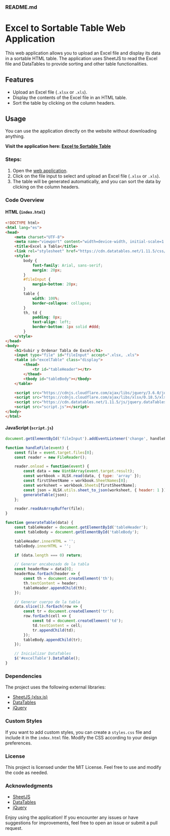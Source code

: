 ### README.md

# Excel to Sortable Table Web Application

This web application allows you to upload an Excel file and display its data in a sortable HTML table. The application uses SheetJS to read the Excel file and DataTables to provide sorting and other table functionalities.

## Features

- Upload an Excel file (`.xlsx` or `.xls`).
- Display the contents of the Excel file in an HTML table.
- Sort the table by clicking on the column headers.

## Usage

You can use the application directly on the website without downloading anything.

**Visit the application here: [Excel to Sortable Table](https://fernius07yt.github.io/excel/)**

### Steps:

1. Open the [web application](https://fernius07yt.github.io/excel/).
2. Click on the file input to select and upload an Excel file (`.xlsx` or `.xls`).
3. The table will be generated automatically, and you can sort the data by clicking on the column headers.

### Code Overview

#### HTML (`index.html`)

```html
<!DOCTYPE html>
<html lang="es">
<head>
    <meta charset="UTF-8">
    <meta name="viewport" content="width=device-width, initial-scale=1.0">
    <title>Excel a Tabla</title>
    <link rel="stylesheet" href="https://cdn.datatables.net/1.11.5/css/jquery.dataTables.min.css">
    <style>
        body {
            font-family: Arial, sans-serif;
            margin: 20px;
        }
        #fileInput {
            margin-bottom: 20px;
        }
        table {
            width: 100%;
            border-collapse: collapse;
        }
        th, td {
            padding: 8px;
            text-align: left;
            border-bottom: 1px solid #ddd;
        }
    </style>
</head>
<body>
    <h1>Subir y Ordenar Tabla de Excel</h1>
    <input type="file" id="fileInput" accept=".xlsx, .xls">
    <table id="excelTable" class="display">
        <thead>
            <tr id="tableHeader"></tr>
        </thead>
        <tbody id="tableBody"></tbody>
    </table>

    <script src="https://cdnjs.cloudflare.com/ajax/libs/jquery/3.6.0/jquery.min.js"></script>
    <script src="https://cdnjs.cloudflare.com/ajax/libs/xlsx/0.18.5/xlsx.full.min.js"></script>
    <script src="https://cdn.datatables.net/1.11.5/js/jquery.dataTables.min.js"></script>
    <script src="script.js"></script>
</body>
</html>
```

#### JavaScript (`script.js`)

```javascript
document.getElementById('fileInput').addEventListener('change', handleFile, false);

function handleFile(event) {
    const file = event.target.files[0];
    const reader = new FileReader();

    reader.onload = function(event) {
        const data = new Uint8Array(event.target.result);
        const workbook = XLSX.read(data, { type: 'array' });
        const firstSheetName = workbook.SheetNames[0];
        const worksheet = workbook.Sheets[firstSheetName];
        const json = XLSX.utils.sheet_to_json(worksheet, { header: 1 });
        generateTable(json);
    };

    reader.readAsArrayBuffer(file);
}

function generateTable(data) {
    const tableHeader = document.getElementById('tableHeader');
    const tableBody = document.getElementById('tableBody');

    tableHeader.innerHTML = '';
    tableBody.innerHTML = '';

    if (data.length === 0) return;

    // Generar encabezado de la tabla
    const headerRow = data[0];
    headerRow.forEach(header => {
        const th = document.createElement('th');
        th.textContent = header;
        tableHeader.appendChild(th);
    });

    // Generar cuerpo de la tabla
    data.slice(1).forEach(row => {
        const tr = document.createElement('tr');
        row.forEach(cell => {
            const td = document.createElement('td');
            td.textContent = cell;
            tr.appendChild(td);
        });
        tableBody.appendChild(tr);
    });

    // Inicializar DataTables
    $('#excelTable').DataTable();
}
```

### Dependencies

The project uses the following external libraries:

- [SheetJS (xlsx.js)](https://cdnjs.cloudflare.com/ajax/libs/xlsx/0.18.5/xlsx.full.min.js)
- [DataTables](https://cdn.datatables.net/1.11.5/js/jquery.dataTables.min.js)
- [jQuery](https://cdnjs.cloudflare.com/ajax/libs/jquery/3.6.0/jquery.min.js)

### Custom Styles

If you want to add custom styles, you can create a `styles.css` file and include it in the `index.html` file. Modify the CSS according to your design preferences.

### License

This project is licensed under the MIT License. Feel free to use and modify the code as needed.

### Acknowledgments

- [SheetJS](https://sheetjs.com/)
- [DataTables](https://datatables.net/)
- [jQuery](https://jquery.com/)

Enjoy using the application! If you encounter any issues or have suggestions for improvements, feel free to open an issue or submit a pull request.
